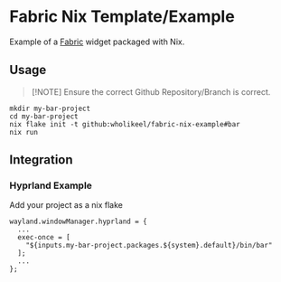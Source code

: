 # Fabric Nix Template/Example

Example of a [Fabric](https://github.com/Fabric-Development/fabric) widget packaged with Nix.


## Usage

>[!NOTE] Ensure the correct Github Repository/Branch is correct.
```
mkdir my-bar-project
cd my-bar-project
nix flake init -t github:wholikeel/fabric-nix-example#bar
nix run
```

## Integration

### Hyprland Example

Add your project as a nix flake

```
wayland.windowManager.hyprland = {
  ...
  exec-once = [
    "${inputs.my-bar-project.packages.${system}.default}/bin/bar"
  ];
  ...
};
```

